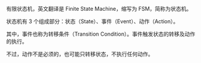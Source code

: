 有限状态机，英文翻译是 Finite State Machine，缩写为 FSM，简称为状态机。

状态机有 3 个组成部分：状态（State）、事件（Event）、动作（Action）。

其中，事件也称为转移条件（Transition Condition）。事件触发状态的转移及动作的执行。

不过，动作不是必须的，也可能只转移状态，不执行任何动作。
